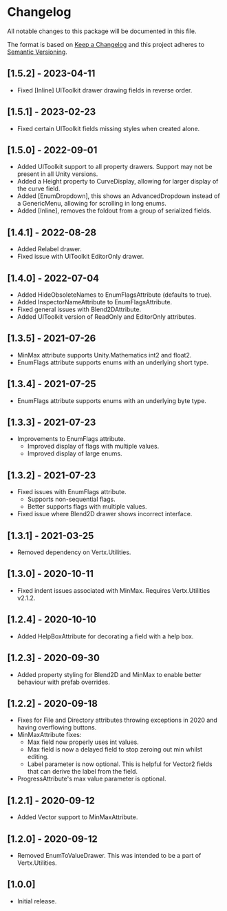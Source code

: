 # Changelog
All notable changes to this package will be documented in this file.

The format is based on [Keep a Changelog](http://keepachangelog.com/en/1.0.0/)
and this project adheres to [Semantic Versioning](http://semver.org/spec/v2.0.0.html).

## [1.5.2] - 2023-04-11
- Fixed [Inline] UIToolkit drawer drawing fields in reverse order.

## [1.5.1] - 2023-02-23
- Fixed certain UIToolkit fields missing styles when created alone.

## [1.5.0] - 2022-09-01
- Added UIToolkit support to all property drawers. Support may not be present in all Unity versions.
- Added a Height property to CurveDisplay, allowing for larger display of the curve field.
- Added [EnumDropdown], this shows an AdvancedDropdown instead of a GenericMenu, allowing for scrolling in long enums.
- Added [Inline], removes the foldout from a group of serialized fields.

## [1.4.1] - 2022-08-28
- Added Relabel drawer.
- Fixed issue with UIToolkit EditorOnly drawer.

## [1.4.0] - 2022-07-04
- Added HideObsoleteNames to EnumFlagsAttribute (defaults to true).
- Added InspectorNameAttribute to EnumFlagsAttribute.
- Fixed general issues with Blend2DAttribute.
- Added UIToolkit version of ReadOnly and EditorOnly attributes.

## [1.3.5] - 2021-07-26
- MinMax attribute supports Unity.Mathematics int2 and float2.
- EnumFlags attribute supports enums with an underlying short type.

## [1.3.4] - 2021-07-25
- EnumFlags attribute supports enums with an underlying byte type.

## [1.3.3] - 2021-07-23
- Improvements to EnumFlags attribute.
   - Improved display of flags with multiple values.
   - Improved display of large enums.

## [1.3.2] - 2021-07-23
- Fixed issues with EnumFlags attribute.
   - Supports non-sequential flags.
   - Better supports flags with multiple values.
- Fixed issue where Blend2D drawer shows incorrect interface.

## [1.3.1] - 2021-03-25
- Removed dependency on Vertx.Utilities.

## [1.3.0] - 2020-10-11
- Fixed indent issues associated with MinMax. Requires Vertx.Utilities v2.1.2.

## [1.2.4] - 2020-10-10
- Added HelpBoxAttribute for decorating a field with a help box.

## [1.2.3] - 2020-09-30
- Added property styling for Blend2D and MinMax to enable better behaviour with prefab overrides.

## [1.2.2] - 2020-09-18
- Fixes for File and Directory attributes throwing exceptions in 2020 and having overflowing buttons.
- MinMaxAttribute fixes:
	- Max field now properly uses int values.
	- Max field is now a delayed field to stop zeroing out min whilst editing.
	- Label parameter is now optional. This is helpful for Vector2 fields that can derive the label from the field.
- ProgressAttribute's max value parameter is optional.

## [1.2.1] - 2020-09-12
- Added Vector support to MinMaxAttribute.

## [1.2.0] - 2020-09-12
- Removed EnumToValueDrawer. This was intended to be a part of Vertx.Utilities.

## [1.0.0]
- Initial release.